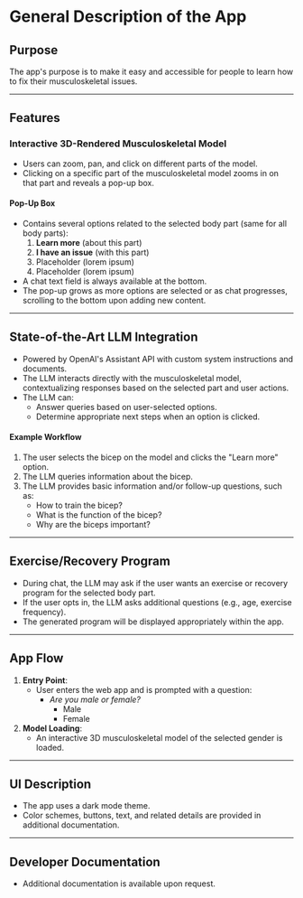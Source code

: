 # General Description of the App

## Purpose
The app's purpose is to make it easy and accessible for people to learn how to fix their musculoskeletal issues.

---

## Features

### Interactive 3D-Rendered Musculoskeletal Model
- Users can zoom, pan, and click on different parts of the model.
- Clicking on a specific part of the musculoskeletal model zooms in on that part and reveals a pop-up box.

#### Pop-Up Box
- Contains several options related to the selected body part (same for all body parts):
  1. **Learn more** (about this part)
  2. **I have an issue** (with this part)
  3. Placeholder (lorem ipsum)
  4. Placeholder (lorem ipsum)
- A chat text field is always available at the bottom.
- The pop-up grows as more options are selected or as chat progresses, scrolling to the bottom upon adding new content.

---

## State-of-the-Art LLM Integration
- Powered by OpenAI's Assistant API with custom system instructions and documents.
- The LLM interacts directly with the musculoskeletal model, contextualizing responses based on the selected part and user actions.
- The LLM can:
  - Answer queries based on user-selected options.
  - Determine appropriate next steps when an option is clicked.

#### Example Workflow
1. The user selects the bicep on the model and clicks the "Learn more" option.
2. The LLM queries information about the bicep.
3. The LLM provides basic information and/or follow-up questions, such as:
   - How to train the bicep?
   - What is the function of the bicep?
   - Why are the biceps important?

---

## Exercise/Recovery Program
- During chat, the LLM may ask if the user wants an exercise or recovery program for the selected body part.
- If the user opts in, the LLM asks additional questions (e.g., age, exercise frequency).
- The generated program will be displayed appropriately within the app.

---

## App Flow
1. **Entry Point**:
   - User enters the web app and is prompted with a question:  
     - *Are you male or female?*  
       - Male  
       - Female
2. **Model Loading**:
   - An interactive 3D musculoskeletal model of the selected gender is loaded.

---

## UI Description
- The app uses a dark mode theme.
- Color schemes, buttons, text, and related details are provided in additional documentation.

---

## Developer Documentation
- Additional documentation is available upon request.
